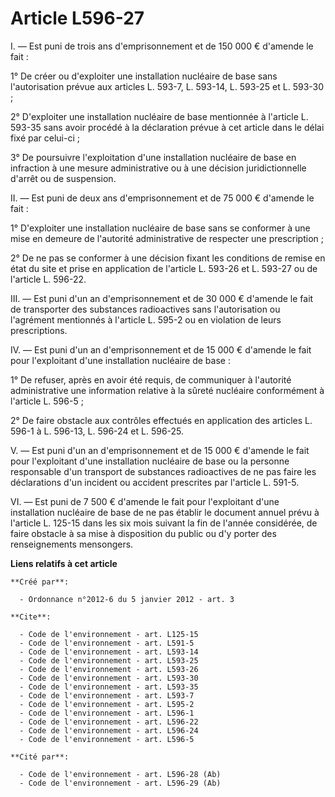 # Article L596-27

I. ― Est puni de trois ans d'emprisonnement et de 150 000 € d'amende le fait : 

1° De créer ou d'exploiter une installation nucléaire de base sans l'autorisation prévue aux articles L. 593-7, L. 593-14, 
L. 593-25 et L. 593-30 ; 

2° D'exploiter une installation nucléaire de base mentionnée à l'article L. 593-35 sans avoir procédé à la déclaration prévue
à cet article dans le délai fixé par celui-ci ; 

3° De poursuivre l'exploitation d'une installation nucléaire de base en infraction à une mesure administrative ou à une
décision juridictionnelle d'arrêt ou de suspension. 

II. ― Est puni de deux ans d'emprisonnement et de 75 000 € d'amende le fait : 

1° D'exploiter une installation nucléaire de base sans se conformer à une mise en demeure de l'autorité administrative de
respecter une prescription ; 

2° De ne pas se conformer à une décision fixant les conditions de remise en état du site et prise en application de l'article
L. 593-26 et L. 593-27 ou de l'article L. 596-22. 

III. ― Est puni d'un an d'emprisonnement et de 30 000 € d'amende le fait de transporter des substances radioactives sans
l'autorisation ou l'agrément mentionnés à l'article L. 595-2 ou en violation de leurs prescriptions. 

IV. ― Est puni d'un an d'emprisonnement et de 15 000 € d'amende le fait pour l'exploitant d'une installation nucléaire de
base : 

1° De refuser, après en avoir été requis, de communiquer à l'autorité administrative une information relative à la sûreté
nucléaire conformément à l'article L. 596-5 ; 

2° De faire obstacle aux contrôles effectués en application des articles L. 596-1 à L. 596-13, L. 596-24 et L. 596-25. 

V. ― Est puni d'un an d'emprisonnement et de 15 000 € d'amende le fait pour l'exploitant d'une installation nucléaire de base
ou la personne responsable d'un transport de substances radioactives de ne pas faire les déclarations d'un incident ou
accident prescrites par l'article L. 591-5. 

VI. ― Est puni de 7 500 € d'amende le fait pour l'exploitant d'une installation nucléaire de base de ne pas établir le
document annuel prévu à l'article L. 125-15 dans les six mois suivant la fin de l'année considérée, de faire obstacle à sa
mise à disposition du public ou d'y porter des renseignements mensongers.

**Liens relatifs à cet article**

	**Créé par**:

	  - Ordonnance n°2012-6 du 5 janvier 2012 - art. 3

	**Cite**:

	  - Code de l'environnement - art. L125-15
	  - Code de l'environnement - art. L591-5
	  - Code de l'environnement - art. L593-14
	  - Code de l'environnement - art. L593-25
	  - Code de l'environnement - art. L593-26
	  - Code de l'environnement - art. L593-30
	  - Code de l'environnement - art. L593-35
	  - Code de l'environnement - art. L593-7
	  - Code de l'environnement - art. L595-2
	  - Code de l'environnement - art. L596-1
	  - Code de l'environnement - art. L596-22
	  - Code de l'environnement - art. L596-24
	  - Code de l'environnement - art. L596-5

	**Cité par**:

	  - Code de l'environnement - art. L596-28 (Ab)
	  - Code de l'environnement - art. L596-29 (Ab)
